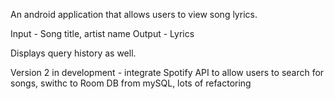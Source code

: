 An android application that allows users to view song lyrics.

Input - Song title, artist name
Output - Lyrics

Displays query history as well.

Version 2 in development - integrate Spotify API to allow users to search for songs, swithc to Room DB from mySQL, lots of refactoring
